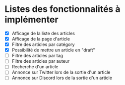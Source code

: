 # Listes des fonctionnalités à implémenter

- [x] Afficage de la liste des articles
- [x] Afficage de la page d'article
- [x] Filtre des articles par catégory
- [x] Possibilité de mettre un article en "draft"
- [ ] Filtre des articles par tag
- [ ] Filtre des articles par auteur
- [ ] Recherche d'un article
- [ ] Annonce sur Twitter lors de la sortie d'un article
- [ ] Annonce sur Discord lors de la sortie d'un article